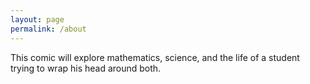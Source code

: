 ```yaml
---
layout: page
permalink: /about
---
```


This comic will explore mathematics, science, and the life of a student trying to wrap his head around both.
